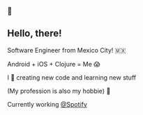 ### 👋

## Hello, there!

Software Engineer from Mexico City! 🇲🇽

Android + iOS + Clojure = Me 😱

I 💙 creating new code and learning new stuff 

(My profession is also my hobbie) 🤫

Currently working [@Spotify](https://www.spotify.com/)
